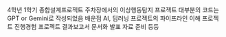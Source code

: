 4학년 1학기 종합설계프로젝트 주차장에서의 이상행동탐지 프로젝트
대부분의 코드는 GPT or Gemini로 작성되었음 
배운점
AI, 딥러닝 프로젝트의 파이프라인 이해
프로젝트 진행경험
프로젝트 결과보고서 문서화
발표 자료 준비 등등
